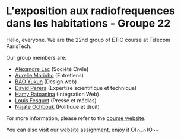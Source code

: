 # L'exposition aux radiofrequences dans les habitations - Groupe 22

Hello, everyone. We are the 22nd group of ETIC course at Telecom ParisTech.

Our group members are:

- [Alexandre Lac](https://github.com/alac88) (Société Civile)
- [Aurelie Marinho](https://github.com/Aurelie1M) (Entretiens)
- [BAO Yukun](https://github.com/baoyukun) (Design web)
- [David Perera](https://github.com/daperera) (Expertise scientifique et technique)
- [Hamy Ratoanina](https://github.com/hratoanina) (Intégration Web)
- [Louis Fesquet](https://github.com/LouisFesquet) (Presse et médias)
- [Najate Ochbouk](https://github.com/Najate) (Politique et droit)

For more information, please refer to the [course website](https://controverses.telecom-paristech.fr/sujets-2017/lexposition-aux-radiofrequences-dans-les-habitations/).

You can also visit our [website assignment](https://controverses.telecom-paristech.fr/2017/22-exposition-aux-radiofrequences-dans-les-habitations/), enjoy it O(∩_∩)O~~
